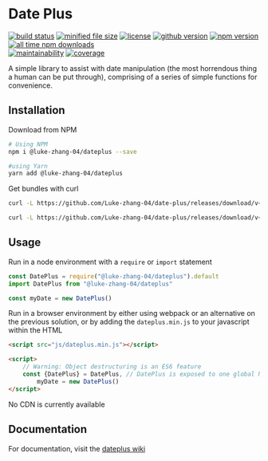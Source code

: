 # Date Plus

<p>
    <a href="https://github.com/Luke-zhang-04/date-plus/actions?query=workflow%3A%22Node.js+CI%22"><img src="https://img.shields.io/github/workflow/status/luke-zhang-04/date-plus/Node.js CI?logo=github" alt="build status"/></a>
    <a href="https://github.com/Luke-zhang-04/date-plus/blob/master/dist/dateplus.bundle.min.js"><img src="https://img.shields.io/github/size/luke-zhang-04/date-plus/dist/dateplus.bundle.min.js?label=dateplus.bundle.min.js" alt="minified file size"/></a>
    <a href="https://github.com/Luke-zhang-04/date-plus/blob/master/LICENSE"><img src="https://img.shields.io/github/license/luke-zhang-04/date-plus" alt="license"/></a>
    <a href="https://www.npmjs.com/package/@luke-zhang-04/dateplus"><img src="https://img.shields.io/github/v/release/luke-zhang-04/date-plus?include_prereleases" alt="github version"></a>
    <a href="https://www.npmjs.com/package/@luke-zhang-04/dateplus"><img src="https://img.shields.io/npm/v/@luke-zhang-04/dateplus?logo=npm" alt="npm version"/></a>
    <a href="https://www.npmjs.com/package/@luke-zhang-04/dateplus"><img src="https://img.shields.io/npm/dt/@luke-zhang-04/dateplus" alt="all time npm downloads"/></a>
    <br/>
    <a href="https://codeclimate.com/github/Luke-zhang-04/date-plus/maintainability"><img src="https://img.shields.io/codeclimate/maintainability-percentage/Luke-zhang-04/date-plus?label=Maintainability&logo=code-climate" alt="maintainability"/></a>
    <a href="https://codeclimate.com/github/Luke-zhang-04/date-plus/test_coverage"><img src="https://img.shields.io/codeclimate/coverage/Luke-zhang-04/date-plus?label=Coverage&logo=code-climate" alt="coverage"/></a>
</p>

A simple library to assist with date manipulation (the most horrendous thing a human can be put through), comprising of a series of simple functions for convenience.

## Installation
Download from NPM
```bash
# Using NPM
npm i @luke-zhang-04/dateplus --save

#using Yarn
yarn add @luke-zhang-04/dateplus
```

Get bundles with curl
```bash
curl -L https://github.com/Luke-zhang-04/date-plus/releases/download/v<VERSION_NAME>/dateplus.bundle.min.js -O js/dateplus.bundle.min.js # Download minified file (recommended)

curl -L https://github.com/Luke-zhang-04/date-plus/releases/download/v<VERSION_NAME>/dateplus.bundle.js -O js/dateplus.bundle.js # Download not minfiied file (not recommended for production)
```

## Usage
Run in a node environment with a `require` or `import` statement
```js
const DatePlus = require("@luke-zhang-04/dateplus").default
import DatePlus from "@luke-zhang-04/dateplus"

const myDate = new DatePlus()
```

Run in a browser environment by either using webpack or an alternative on the previous solution, or by adding the `dateplus.min.js` to your javascript within the HTML
```html
<script src="js/dateplus.min.js"></script>

<script>
    // Warning: Object destructuring is an ES6 feature
    const {DatePlus} = DatePlus, // DatePlus is exposed to one global Namespace
        myDate = new DatePlus()
</script>
```

No CDN is currently available


## Documentation
For documentation, visit the [dateplus wiki](https://github.com/Luke-zhang-04/date-plus/wiki)
